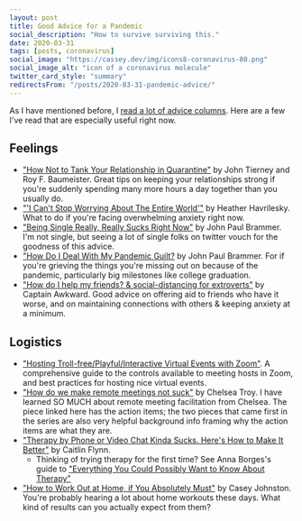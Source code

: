 ```yaml
---
layout: post
title: Good Advice for a Pandemic
social_description: "How to survive surviving this."
date: 2020-03-31
tags: [posts, coronavirus]
social_image: "https://cassey.dev/img/icons8-coronavirus-80.png"
social_image_alt: "icon of a coronavirus molecule"
twitter_card_style: "summary"
redirectsFrom: "/posts/2020-03-31-pandemic-advice/"
---
```


As I have mentioned before, I [read a lot of advice columns](/advice-column-recs/). Here are a few I've read that are especially useful right now.

## Feelings

- ["How Not to Tank Your Relationship in Quarantine"](https://www.theatlantic.com/family/archive/2020/03/how-maintain-your-relationship-quarantine/608830/) by John Tierney and Roy F. Baumeister. Great tips on keeping your relationships strong if you're suddenly spending many more hours a day together than you usually do.
- ["'I Can't Stop Worrying About The Entire World'"](https://askpolly.substack.com/p/i-cant-stop-worrying-about-the-entire) by Heather Havrilesky. What to do if you're facing overwhelming anxiety right now.
- ["Being Single Really, Really Sucks Right Now"](https://holapapi.substack.com/p/being-single-really-really-sucks) by John Paul Brammer. I'm not single, but seeing a lot of single folks on twitter vouch for the goodness of this advice.
- ["How Do I Deal With My Pandemic Guilt?](https://holapapi.substack.com/p/how-do-i-deal-with-my-pandemic-guilt) by John Paul Brammer. For if you're grieving the things you're missing out on because of the pandemic, particularly big milestones like college graduation.
- ["How do I help my friends? & social-distancing for extroverts"](https://captainawkward.com/2020/03/17/corvid-19-update-questions-1258-how-do-i-help-my-friends-and-1259-social-distancing-for-extroverts/) by Captain Awkward. Good advice on offering aid to friends who have it worse, and on maintaining connections with others & keeping anxiety at a minimum.

## Logistics

- ["Hosting Troll-free/Playful/Interactive Virtual Events with Zoom"](https://docs.google.com/document/d/1KLRrnm6g5YvD8QRSPwwNWq6NPk9FYvMpZPy_XEyOmMM/preview). A comprehensive guide to the controls available to meeting hosts in Zoom, and best practices for hosting nice virtual events.
- ["How do we make remote meetings not suck"](https://chelseatroy.com/2018/04/05/how-do-we-make-remote-meetings-not-suck/) by Chelsea Troy. I have learned SO MUCH about remote meeting facilitation from Chelsea. The piece linked here has the action items; the two pieces that came first in the series are also very helpful background info framing why the action items are what they are.
- ["Therapy by Phone or Video Chat Kinda Sucks. Here's How to Make It Better"](https://www.vice.com/en_us/article/xgqped/video-phone-therapy-coronavirus-quarantine) by Caitlin Flynn.
  - Thinking of trying therapy for the first time? See Anna Borges's guide to ["Everything You Could Possibly Want to Know About Therapy"](https://www.buzzfeed.com/annaborges/how-to-start-therapy)
- ["How to Work Out at Home, if You Absolutely Must"](https://www.vice.com/en_us/article/j5y4vb/how-to-work-out-at-home) by Casey Johnston. You're probably hearing a lot about home workouts these days. What kind of results can you actually expect from them?
